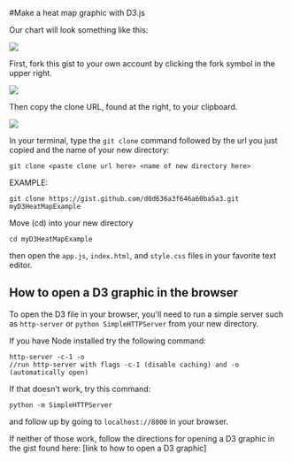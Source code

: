 #Make a heat map graphic with D3.js

Our chart will look something like this:

![](https://gist.githubusercontent.com/jennyknuth/d0d636a3f646a60ba5a3/raw/91e72bb131e99b224fc671891f2ede5386a24f20/%2520heatMapExample.png)

First, fork this gist to your own account by clicking the fork symbol in the upper right.

![](https://gist.githubusercontent.com/jennyknuth/d0d636a3f646a60ba5a3/raw/76fda73a542f1aa20a000029d762a80032700e9b/%25CE%25A9fork.png)

Then copy the clone URL, found at the right, to your clipboard.

![](https://gist.githubusercontent.com/jennyknuth/d0d636a3f646a60ba5a3/raw/76fda73a542f1aa20a000029d762a80032700e9b/%25CE%25A9clone.png)

In your terminal, type the
` git clone `
command followed by the url you just copied and the name of your new directory:

```
git clone <paste clone url here> <name of new directory here>
```
EXAMPLE:

```
git clone https://gist.github.com/d0d636a3f646a60ba5a3.git myD3HeatMapExample
```
Move (cd) into your new directory
```
cd myD3HeatMapExample
```
then open the `app.js`, `index.html`, and `style.css` files in your favorite text editor.

## How to open a D3 graphic in the browser

To open the D3 file in your browser, you'll need to run a simple server such as `http-server` or `python SimpleHTTPServer` from your new directory.

If you have Node installed try the following command:
```
http-server -c-1 -o
//run http-server with flags -c-1 (disable caching) and -o (automatically open)
```
If that doesn't work, try this command:
```
python -m SimpleHTTPServer
```
and follow up by going to `localhost://8000` in your browser.

If neither of those work, follow the directions for opening a D3 graphic in the gist found here:
[link to how to open a D3 graphic]
